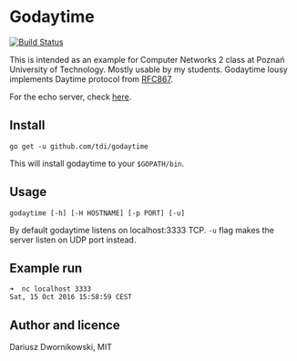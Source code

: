 # Godaytime

[![Build Status](https://travis-ci.org/tdi/godaytime.svg?branch=master)](https://travis-ci.org/tdi/godaytime)

This is intended as an example for Computer Networks 2 class at Poznań University of Technology. Mostly usable by my students. Godaytime lousy implements Daytime protocol from [RFC867](https://tools.ietf.org/html/rfc867). 

For the echo server, check [here](https://github.com/tdi/goecho). 


## Install

```
go get -u github.com/tdi/godaytime
```
This will install godaytime to your `$GOPATH/bin`. 

## Usage 
```
godaytime [-h] [-H HOSTNAME] [-p PORT] [-u]
```

By default godaytime listens on localhost:3333 TCP. `-u` flag makes the server listen on UDP port instead. 

## Example run 

```
➜  nc localhost 3333
Sat, 15 Oct 2016 15:58:59 CEST
```

## Author and licence

Dariusz Dwornikowski, MIT 

